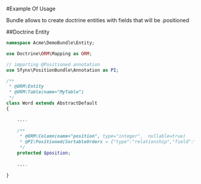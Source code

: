 #Example Of Usage

Bundle allows to create doctrine entities with fields that will be .positioned


##Doctrine Entity

```php
namespace Acme\DemoBundle\Entity;

use Doctrine\ORM\Mapping as ORM;

// importing @Positioned annotation
use Sfynx\PositionBundle\Annotation as PI;

/**
 * @ORM\Entity
 * @ORM\Table(name="MyTable")
 */
class Word extends AbstractDefault
{

    ....
    
    /**
     * @ORM\Column(name="position", type="integer",  nullable=true)
     * @PI\Positioned(SortableOrders = {"type":"relationship","field":"block","columnName":"block_id"})
     */
    protected $position; 
    
    ....
    
}
```